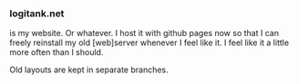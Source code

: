 
### logitank.net

is my website. Or whatever. I host it with github pages now so that I can freely reinstall my old [web]server whenever I feel like it. I feel like it a little more often than I should. 

Old layouts are kept in separate branches.

